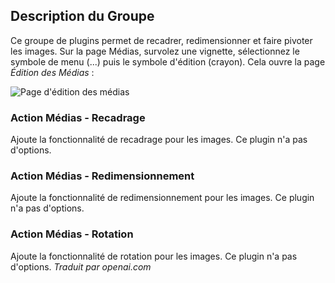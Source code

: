 <!-- Filename: Chunk4x:Extensions_Plugin_Manager_Edit_Media_Action_Group  / Display title: Groupe d'action médiatique  -->

## Description du Groupe

Ce groupe de plugins permet de recadrer, redimensionner et faire pivoter les images. Sur la page Médias, survolez une vignette, sélectionnez le symbole de menu (...) puis le symbole d'édition (crayon). Cela ouvre la page *Édition des Médias* :

![Page d'édition des médias](../../../en/images/plugins/plugin-group-media-action-media-edit-page.png)

### Action Médias - Recadrage

Ajoute la fonctionnalité de recadrage pour les images. Ce plugin n'a pas d'options.

### Action Médias - Redimensionnement

Ajoute la fonctionnalité de redimensionnement pour les images. Ce plugin n'a pas d'options.

### Action Médias - Rotation

Ajoute la fonctionnalité de rotation pour les images. Ce plugin n'a pas d'options.
*Traduit par openai.com*

